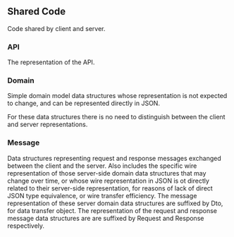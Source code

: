 
## Shared Code

Code shared by client and server.

### API

The representation of the API.

### Domain
 
Simple domain model data structures whose representation is not expected to change,
and can be represented directly in JSON.

For these data structures there is no need to distinguish between the client
and server representations.

### Message

Data structures representing request and response messages exchanged
between the client and the server. Also includes the specific wire 
representation of those server-side domain data structures that may change 
over time, or whose wire representation in JSON is ot directly 
related to their server-side representation, for reasons of lack 
of direct JSON type equivalence, or wire transfer efficiency. 
The message representation of these server domain data structures
are suffixed by Dto, for data transfer object. The representation
of the request and response message data structures are are suffixed
by Request and Response respectively.

